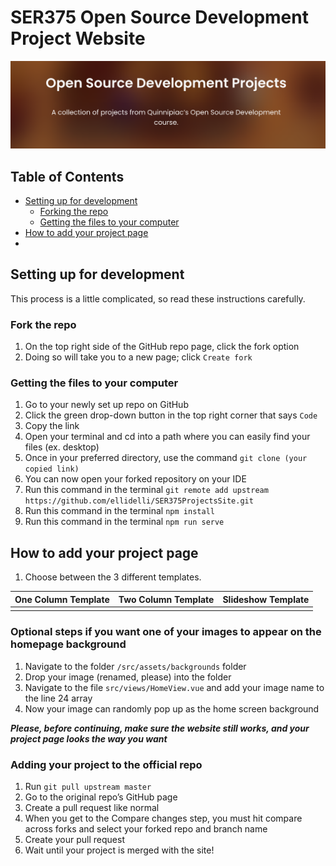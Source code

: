 # SER375 Open Source Development Project Website
<div style="text-align: center;">
    <img src="/ReadMeImages/Banner.png" alt="banner"/>
</div>

## Table of Contents
* [Setting up for development](#setting-up-for-development)
    * [Forking the repo](#fork-the-repo)
    * [Getting the files to your computer](#getting-the-files-to-your-computer)
* [How to add your project page](#how-to-add-your-project-page)
 * 

## Setting up for development
This process is a little complicated, so read these instructions carefully.
### Fork the repo
1. On the top right side of the GitHub repo page, click the fork option
2. Doing so will take you to a new page; click ```Create fork```

### Getting the files to your computer
1. Go to your newly set up repo on GitHub
2. Click the green drop-down button in the top right corner that says ```Code```
3. Copy the link
4. Open your terminal and cd into a path where you can easily find your files (ex. desktop)
5. Once in your preferred directory, use the command ```git clone (your copied link)```
6. You can now open your forked repository on your IDE
7. Run this command in the terminal ```git remote add upstream https://github.com/ellidelli/SER375ProjectsSite.git```
8. Run this command in the terminal ```npm install```
9. Run this command in the terminal ```npm run serve```

## How to add your project page
1. Choose between the 3 different templates.
   
|One Column Template|Two Column Template|Slideshow Template|
| --- | --- | --- |
| | |


### Optional steps if you want one of your images to appear on the homepage background
1. Navigate to the folder ```/src/assets/backgrounds``` folder
2. Drop your image (renamed, please) into the folder
3. Navigate to the file ```src/views/HomeView.vue``` and add your image name to the line 24 array
4. Now your image can randomly pop up as the home screen background

***Please, before continuing, make sure the website still works, and your project page looks the way you want***

### Adding your project to the official repo
1. Run ```git pull upstream master```
2. Go to the original repo’s GitHub page
3. Create a pull request like normal
4. When you get to the Compare changes step, you must hit compare across forks and select your forked repo and branch name
5. Create your pull request
6. Wait until your project is merged with the site!
